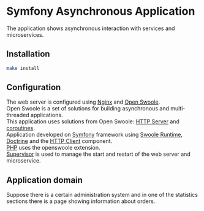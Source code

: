# Symfony Asynchronous Application
The application shows asynchronous interaction with services and microservices.

## Installation
```bash
make install
```

## Configuration
The web server is configured using [Nginx](https://nginx.org) and [Open Swoole](https://openswoole.com).  
Open Swoole is a set of solutions for building asynchronous and multi-threaded applications.  
This application uses solutions from Open Swoole: [HTTP Server](https://openswoole.com/docs/modules/swoole-http-server-doc) and [coroutines](https://openswoole.com/docs/modules/swoole-coroutine).  
Application developed on [Symfony](https://symfony.com) framework using [Swoole Runtime](https://github.com/php-runtime/swoole),  [Doctrine](https://www.doctrine-project.org) and the [HTTP Client](https://github.com/symfony/http-client) component.  
[PHP](https://www.php.net) uses the openswoole extension.  
[Supervisor](http://supervisord.org) is used to manage the start and restart of the web server and microservice.

## Application domain
Suppose there is a certain administration system and in one of the statistics sections there is a page showing information about orders.
